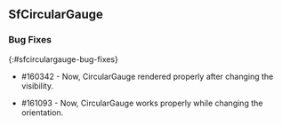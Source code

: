 ## SfCircularGauge

### Bug Fixes
{:#sfcirculargauge-bug-fixes}

*  \#160342 - Now, CircularGauge rendered properly after changing the visibility.

*  \#161093 - Now, CircularGauge works properly while changing the orientation.
